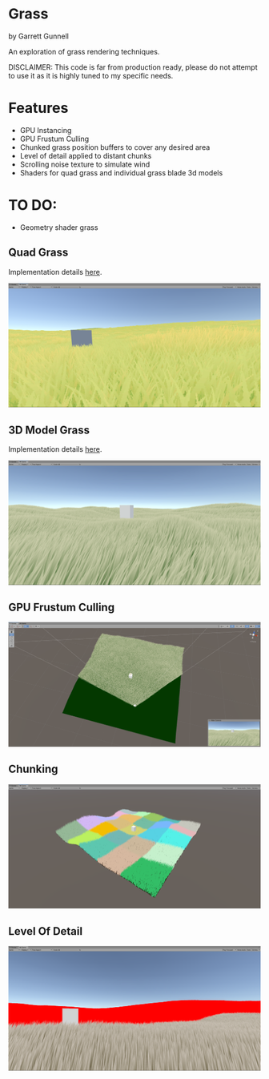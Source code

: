 # Grass

by Garrett Gunnell

An exploration of grass rendering techniques.

DISCLAIMER: This code is far from production ready, please do not attempt to use it as it is highly tuned to my specific needs.

# Features

* GPU Instancing
* GPU Frustum Culling
* Chunked grass position buffers to cover any desired area
* Level of detail applied to distant chunks
* Scrolling noise texture to simulate wind
* Shaders for quad grass and individual grass blade 3d models

# TO DO:

* Geometry shader grass

## Quad Grass

Implementation details [here](https://www.youtube.com/watch?v=Y0Ko0kvwfgA).

![example](./example.png)

## 3D Model Grass

Implementation details [here](https://youtu.be/jw00MbIJcrk).

![example2](./example2.png)

## GPU Frustum Culling

![example3](./example3.png)

## Chunking

![example4](./example4.png)

## Level Of Detail

![example5](./example5.png)